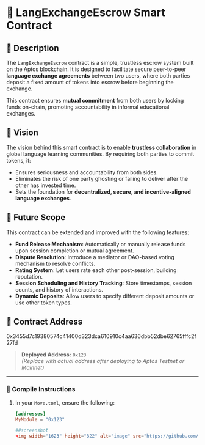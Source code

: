# 🔐 LangExchangeEscrow Smart Contract

## 📘 Description

The `LangExchangeEscrow` contract is a simple, trustless escrow system built on the Aptos blockchain. It is designed to facilitate secure peer-to-peer **language exchange agreements** between two users, where both parties deposit a fixed amount of tokens into escrow before beginning the exchange.

This contract ensures **mutual commitment** from both users by locking funds on-chain, promoting accountability in informal educational exchanges.

## 🎯 Vision

The vision behind this smart contract is to enable **trustless collaboration** in global language learning communities. By requiring both parties to commit tokens, it:
- Ensures seriousness and accountability from both sides.
- Eliminates the risk of one party ghosting or failing to deliver after the other has invested time.
- Sets the foundation for **decentralized, secure, and incentive-aligned language exchanges**.

## 🔮 Future Scope

This contract can be extended and improved with the following features:
- **Fund Release Mechanism**: Automatically or manually release funds upon session completion or mutual agreement.
- **Dispute Resolution**: Introduce a mediator or DAO-based voting mechanism to resolve conflicts.
- **Rating System**: Let users rate each other post-session, building reputation.
- **Session Scheduling and History Tracking**: Store timestamps, session counts, and history of interactions.
- **Dynamic Deposits**: Allow users to specify different deposit amounts or use other token types.

## 📍 Contract Address
0x3455d7c19380574c41400d323dca610910c4aa636dbb52dbe62765fffc2f27fd
> **Deployed Address:** `0x123`  
> *(Replace with actual address after deploying to Aptos Testnet or Mainnet)*

---

### 🔧 Compile Instructions

1. In your `Move.toml`, ensure the following:
   ```toml
   [addresses]
   MyModule = "0x123"

   ##screenshot
   <img width="1623" height="822" alt="image" src="https://github.com/user-attachments/assets/6e0cbfa4-8a7d-4535-87ab-f27b924802d1" />
